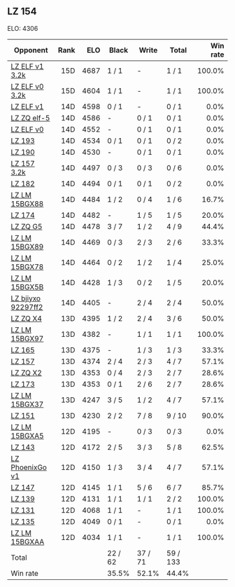 ## LZ 154 ##

ELO: 4306

Opponent | Rank | ELO | Black | Write | Total | Win rate
---------|-----:|----:|-------|-------|-------|-------:
[LZ ELF v1 3.2k](LZ%20ELF%20v1%203.2k.md) | 15D | 4687 | 1 / 1 | - | 1 / 1 | 100.0%
[LZ ELF v0 3.2k](LZ%20ELF%20v0%203.2k.md) | 15D | 4604 | 1 / 1 | - | 1 / 1 | 100.0%
[LZ ELF v1](LZ%20ELF%20v1.md) | 14D | 4598 | 0 / 1 | - | 0 / 1 | 0.0%
[LZ ZQ elf-5](LZ%20ZQ%20elf-5.md) | 14D | 4586 | - | 0 / 1 | 0 / 1 | 0.0%
[LZ ELF v0](LZ%20ELF%20v0.md) | 14D | 4552 | - | 0 / 1 | 0 / 1 | 0.0%
[LZ 193](LZ%20193.md) | 14D | 4534 | 0 / 1 | 0 / 1 | 0 / 2 | 0.0%
[LZ 190](LZ%20190.md) | 14D | 4530 | - | 0 / 1 | 0 / 1 | 0.0%
[LZ 157 3.2k](LZ%20157%203.2k.md) | 14D | 4497 | 0 / 3 | 0 / 3 | 0 / 6 | 0.0%
[LZ 182](LZ%20182.md) | 14D | 4494 | 0 / 1 | 0 / 1 | 0 / 2 | 0.0%
[LZ LM 15BGX88](LZ%20LM%2015BGX88.md) | 14D | 4484 | 1 / 2 | 0 / 4 | 1 / 6 | 16.7%
[LZ 174](LZ%20174.md) | 14D | 4482 | - | 1 / 5 | 1 / 5 | 20.0%
[LZ ZQ G5](LZ%20ZQ%20G5.md) | 14D | 4478 | 3 / 7 | 1 / 2 | 4 / 9 | 44.4%
[LZ LM 15BGX89](LZ%20LM%2015BGX89.md) | 14D | 4469 | 0 / 3 | 2 / 3 | 2 / 6 | 33.3%
[LZ LM 15BGX78](LZ%20LM%2015BGX78.md) | 14D | 4464 | 0 / 2 | 1 / 2 | 1 / 4 | 25.0%
[LZ LM 15BGX5B](LZ%20LM%2015BGX5B.md) | 14D | 4428 | 1 / 3 | 0 / 2 | 1 / 5 | 20.0%
[LZ bjiyxo 92297ff2](LZ%20bjiyxo%2092297ff2.md) | 14D | 4405 | - | 2 / 4 | 2 / 4 | 50.0%
[LZ ZQ X4](LZ%20ZQ%20X4.md) | 13D | 4395 | 1 / 2 | 2 / 4 | 3 / 6 | 50.0%
[LZ LM 15BGX97](LZ%20LM%2015BGX97.md) | 13D | 4382 | - | 1 / 1 | 1 / 1 | 100.0%
[LZ 165](LZ%20165.md) | 13D | 4375 | - | 1 / 3 | 1 / 3 | 33.3%
[LZ 157](LZ%20157.md) | 13D | 4374 | 2 / 4 | 2 / 3 | 4 / 7 | 57.1%
[LZ ZQ X2](LZ%20ZQ%20X2.md) | 13D | 4353 | 0 / 4 | 2 / 3 | 2 / 7 | 28.6%
[LZ 173](LZ%20173.md) | 13D | 4353 | 0 / 1 | 2 / 6 | 2 / 7 | 28.6%
[LZ LM 15BGX37](LZ%20LM%2015BGX37.md) | 13D | 4247 | 3 / 5 | 1 / 2 | 4 / 7 | 57.1%
[LZ 151](LZ%20151.md) | 13D | 4230 | 2 / 2 | 7 / 8 | 9 / 10 | 90.0%
[LZ LM 15BGXA5](LZ%20LM%2015BGXA5.md) | 12D | 4195 | - | 0 / 3 | 0 / 3 | 0.0%
[LZ 143](LZ%20143.md) | 12D | 4172 | 2 / 5 | 3 / 3 | 5 / 8 | 62.5%
[LZ PhoenixGo v1](LZ%20PhoenixGo%20v1.md) | 12D | 4150 | 1 / 3 | 3 / 4 | 4 / 7 | 57.1%
[LZ 147](LZ%20147.md) | 12D | 4145 | 1 / 1 | 5 / 6 | 6 / 7 | 85.7%
[LZ 139](LZ%20139.md) | 12D | 4131 | 1 / 1 | 1 / 1 | 2 / 2 | 100.0%
[LZ 131](LZ%20131.md) | 12D | 4068 | 1 / 1 | - | 1 / 1 | 100.0%
[LZ 135](LZ%20135.md) | 12D | 4049 | 0 / 1 | - | 0 / 1 | 0.0%
[LZ LM 15BGXAA](LZ%20LM%2015BGXAA.md) | 12D | 4034 | 1 / 1 | - | 1 / 1 | 100.0%
Total | | | 22 / 62 | 37 / 71 | 59 / 133 | 
Win rate| | | 35.5% | 52.1% | 44.4% | 
